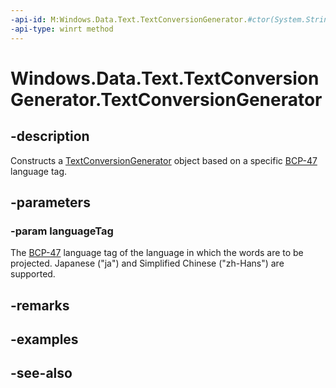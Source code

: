 ```yaml
---
-api-id: M:Windows.Data.Text.TextConversionGenerator.#ctor(System.String)
-api-type: winrt method
---
```


<!-- Method syntax
public TextConversionGenerator(System.String languageTag)
-->

# Windows.Data.Text.TextConversionGenerator.TextConversionGenerator

## -description
Constructs a [TextConversionGenerator](textconversiongenerator.md) object based on a specific [BCP-47](http://go.microsoft.com/fwlink/p/?LinkId=227302) language tag.

## -parameters
### -param languageTag
The [BCP-47](http://go.microsoft.com/fwlink/p/?LinkId=227302) language tag of the language in which the words are to be projected. Japanese ("ja") and Simplified Chinese ("zh-Hans") are supported.

## -remarks

## -examples

## -see-also
